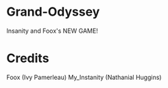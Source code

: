 # Grand-Odyssey
Insanity and Foox's  NEW GAME!

# Credits
Foox (Ivy Pamerleau)
My_Instanity (Nathanial Huggins)
